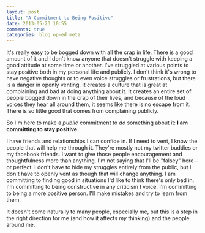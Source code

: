 ```yaml
---
layout: post
title: "A Commitment to Being Positive"
date: 2013-05-23 10:55
comments: true
categories: blog op-ed meta
---
```


It's really easy to be bogged down with all the crap in life.  There is a good amount of it and I don't know anyone that doesn't struggle with keeping a good attitude at some time or another.  I've struggled at various points to stay positive both in my personal life and publicly.  I don't think it's wrong to have negative thoughts or to even voice struggles or frustrations, but there is a danger in openly venting.  It creates a culture that is great at complaining and bad at doing anything about it.  It creates an entire set of people bogged down in the crap of their lives, and because of the loud voices they hear all around them, it seems like there is no escape from it.  There is so little good that comes from complaining publicly.

So I'm here to make a *public* commitment to *do* something about it:  **I am committing to stay positive.**

I have friends and relationships I can confide in.  If I need to vent, I know the people that will help me through it.  They're mostly not my twitter buddies or my facebook friends.  I want to give those people encouragement and thoughtfulness more than anything.  I'm not saying that I'll be "falsey" here--or perfect.  I don't have to hide my struggles entirely from the public, but I don't have to openly vent as though that will change anything.  I am committing to finding good in situations I'd like to think there's only bad in.  I'm committing to being constructive in any criticism I voice.  I'm committing to being a more positive person.  I'll make mistakes and try to learn from them.

It doesn't come naturally to many people, especially me, but this is a step in the right direction for me (and how it affects *my* thinking) and the people around me.
